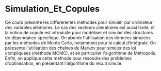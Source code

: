 # Simulation_Et_Copules
Ce cours présente les différerentes méthodes pour simuler par ordinateur des variables aléatoires. Le cas des vecteurs aléeatoires est aussi traité, et la notion de copule est introduite pour modéliser et simuler des structures de dépendance spécifique. On aborde l'utilisation des données simulées par les méthodes de Monte Carlo, notamment pour le calcul d'intégrale. On préesente l'utilisation des chaînes de Markov pour simuler des loi compliquées (méthode MCMC), et en particulier l'algorithme de Metropolis. Enfin, on applique cette méthode pour résoudre des problèmes d'optimisation, en présentant l'algorithme du recuit simulé.
